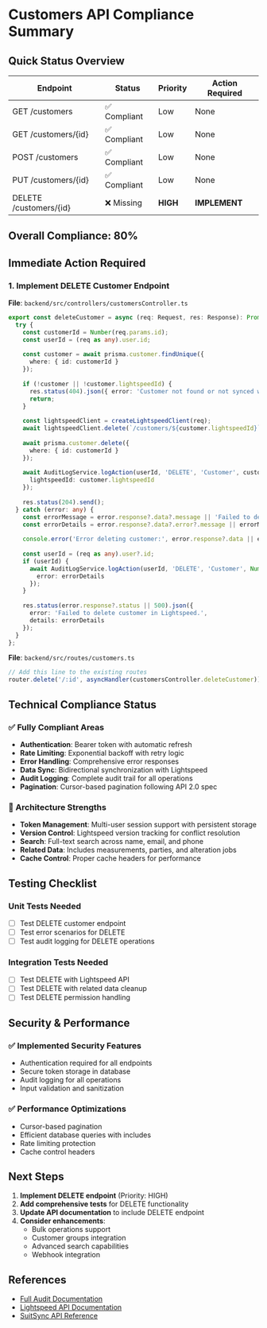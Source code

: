 # Customers API Compliance Summary

## Quick Status Overview

| Endpoint | Status | Priority | Action Required |
|----------|--------|----------|-----------------|
| GET /customers | ✅ Compliant | Low | None |
| GET /customers/{id} | ✅ Compliant | Low | None |
| POST /customers | ✅ Compliant | Low | None |
| PUT /customers/{id} | ✅ Compliant | Low | None |
| DELETE /customers/{id} | ❌ Missing | **HIGH** | **IMPLEMENT** |

## Overall Compliance: 80%

## Immediate Action Required

### 1. Implement DELETE Customer Endpoint

**File**: `backend/src/controllers/customersController.ts`

```typescript
export const deleteCustomer = async (req: Request, res: Response): Promise<void> => {
  try {
    const customerId = Number(req.params.id);
    const userId = (req as any).user.id;
    
    const customer = await prisma.customer.findUnique({
      where: { id: customerId }
    });
    
    if (!customer || !customer.lightspeedId) {
      res.status(404).json({ error: 'Customer not found or not synced with Lightspeed.' });
      return;
    }
    
    const lightspeedClient = createLightspeedClient(req);
    await lightspeedClient.delete(`/customers/${customer.lightspeedId}`);
    
    await prisma.customer.delete({
      where: { id: customerId }
    });
    
    await AuditLogService.logAction(userId, 'DELETE', 'Customer', customerId, { 
      lightspeedId: customer.lightspeedId 
    });
    
    res.status(204).send();
  } catch (error: any) {
    const errorMessage = error.response?.data?.message || 'Failed to delete customer.';
    const errorDetails = error.response?.data?.error?.message || errorMessage;
    
    console.error('Error deleting customer:', error.response?.data || error.message);
    
    const userId = (req as any).user?.id;
    if (userId) {
      await AuditLogService.logAction(userId, 'DELETE', 'Customer', Number(req.params.id), { 
        error: errorDetails 
      });
    }
    
    res.status(error.response?.status || 500).json({ 
      error: 'Failed to delete customer in Lightspeed.', 
      details: errorDetails 
    });
  }
};
```

**File**: `backend/src/routes/customers.ts`

```typescript
// Add this line to the existing routes
router.delete('/:id', asyncHandler(customersController.deleteCustomer));
```

## Technical Compliance Status

### ✅ Fully Compliant Areas

- **Authentication**: Bearer token with automatic refresh
- **Rate Limiting**: Exponential backoff with retry logic
- **Error Handling**: Comprehensive error responses
- **Data Sync**: Bidirectional synchronization with Lightspeed
- **Audit Logging**: Complete audit trail for all operations
- **Pagination**: Cursor-based pagination following API 2.0 spec

### 🔧 Architecture Strengths

- **Token Management**: Multi-user session support with persistent storage
- **Version Control**: Lightspeed version tracking for conflict resolution
- **Search**: Full-text search across name, email, and phone
- **Related Data**: Includes measurements, parties, and alteration jobs
- **Cache Control**: Proper cache headers for performance

## Testing Checklist

### Unit Tests Needed
- [ ] Test DELETE customer endpoint
- [ ] Test error scenarios for DELETE
- [ ] Test audit logging for DELETE operations

### Integration Tests Needed
- [ ] Test DELETE with Lightspeed API
- [ ] Test DELETE with related data cleanup
- [ ] Test DELETE permission handling

## Security & Performance

### ✅ Implemented Security Features
- Authentication required for all endpoints
- Secure token storage in database
- Audit logging for all operations
- Input validation and sanitization

### ✅ Performance Optimizations
- Cursor-based pagination
- Efficient database queries with includes
- Rate limiting protection
- Cache control headers

## Next Steps

1. **Implement DELETE endpoint** (Priority: HIGH)
2. **Add comprehensive tests** for DELETE functionality
3. **Update API documentation** to include DELETE endpoint
4. **Consider enhancements**:
   - Bulk operations support
   - Customer groups integration
   - Advanced search capabilities
   - Webhook integration

## References

- [Full Audit Documentation](./CUSTOMERS_API_AUDIT.md)
- [Lightspeed API Documentation](https://x-series-api.lightspeedhq.com/reference/)
- [SuitSync API Reference](./API_REFERENCE.md) 